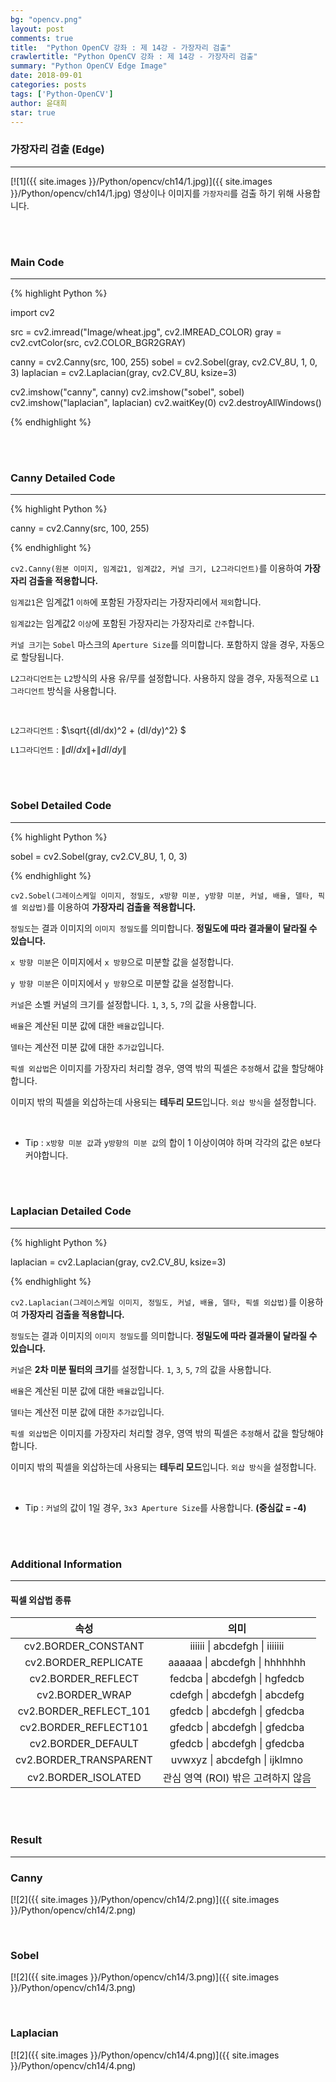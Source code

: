 ```yaml
---
bg: "opencv.png"
layout: post
comments: true
title:  "Python OpenCV 강좌 : 제 14강 - 가장자리 검출"
crawlertitle: "Python OpenCV 강좌 : 제 14강 - 가장자리 검출"
summary: "Python OpenCV Edge Image"
date: 2018-09-01
categories: posts
tags: ['Python-OpenCV']
author: 윤대희
star: true
---
```


### 가장자리 검출 (Edge) ###
----------
[![1]({{ site.images }}/Python/opencv/ch14/1.jpg)]({{ site.images }}/Python/opencv/ch14/1.jpg)
영상이나 이미지를 `가장자리`를 검출 하기 위해 사용합니다.

<br>
<br>

### Main Code ###
----------

{% highlight Python %}

import cv2

src = cv2.imread("Image/wheat.jpg", cv2.IMREAD_COLOR)
gray = cv2.cvtColor(src, cv2.COLOR_BGR2GRAY)

canny = cv2.Canny(src, 100, 255)
sobel = cv2.Sobel(gray, cv2.CV_8U, 1, 0, 3)
laplacian = cv2.Laplacian(gray, cv2.CV_8U, ksize=3)

cv2.imshow("canny", canny)
cv2.imshow("sobel", sobel)
cv2.imshow("laplacian", laplacian)
cv2.waitKey(0)
cv2.destroyAllWindows()

{% endhighlight %}

<br>
<br>

### Canny Detailed Code ###
----------

{% highlight Python %}

canny = cv2.Canny(src, 100, 255)

{% endhighlight %}

`cv2.Canny(원본 이미지, 임계값1, 임계값2, 커널 크기, L2그라디언트)`를 이용하여 **가장자리 검출을 적용합니다.**

`임계값1`은 임계값1 `이하`에 포함된 가장자리는 가장자리에서 `제외`합니다.

`임계값2`는 임계값2 `이상`에 포함된 가장자리는 가장자리로 `간주`합니다.

`커널 크기`는 `Sobel` 마스크의 `Aperture Size`를 의미합니다. 포함하지 않을 경우, 자동으로 할당됩니다.

`L2그라디언트`는 `L2`방식의 사용 유/무를 설정합니다. 사용하지 않을 경우, 자동적으로 `L1그라디언트` 방식을 사용합니다.

<br>

`L2그라디언트` : $\sqrt{(dI/dx)^2 + (dI/dy)^2} $

`L1그라디언트` : $\|dI/dx\| + \|dI/dy\|$

<br>
<br>

### Sobel Detailed Code ###
----------

{% highlight Python %}

sobel = cv2.Sobel(gray, cv2.CV_8U, 1, 0, 3)

{% endhighlight %}

`cv2.Sobel(그레이스케일 이미지, 정밀도, x방향 미분, y방향 미분, 커널, 배율, 델타, 픽셀 외삽법)`를 이용하여 **가장자리 검출을 적용합니다.**

`정밀도`는 결과 이미지의 `이미지 정밀도`를 의미합니다. **정밀도에 따라 결과물이 달라질 수 있습니다.**

`x 방향 미분`은 이미지에서 `x 방향`으로 미분할 값을 설정합니다.

`y 방향 미분`은 이미지에서 `y 방향`으로 미분할 값을 설정합니다.

`커널`은 소벨 커널의 크기를 설정합니다. `1`, `3`, `5`, `7`의 값을 사용합니다.

`배율`은 계산된 미분 값에 대한 `배율값`입니다.

`델타`는 계산전 미분 값에 대한 `추가값`입니다.

`픽셀 외삽법`은 이미지를 가장자리 처리할 경우, 영역 밖의 픽셀은 `추정`해서 값을 할당해야합니다.

이미지 밖의 픽셀을 외삽하는데 사용되는 **테두리 모드**입니다. `외삽 방식`을 설정합니다.

<br>

* Tip :  `x방향 미분 값`과 `y방향의 미분 값`의 합이 1 이상이여야 하며 각각의 값은 `0`보다 커야합니다.

<br>
<br>

### Laplacian Detailed Code ###
----------

{% highlight Python %}

laplacian = cv2.Laplacian(gray, cv2.CV_8U, ksize=3)

{% endhighlight %}

`cv2.Laplacian(그레이스케일 이미지, 정밀도, 커널, 배율, 델타, 픽셀 외삽법)`를 이용하여 **가장자리 검출을 적용합니다.**

`정밀도`는 결과 이미지의 `이미지 정밀도`를 의미합니다. **정밀도에 따라 결과물이 달라질 수 있습니다.**

`커널`은 **2차 미분 필터의 크기**를 설정합니다. `1`, `3`, `5`, `7`의 값을 사용합니다.

`배율`은 계산된 미분 값에 대한 `배율값`입니다.

`델타`는 계산전 미분 값에 대한 `추가값`입니다.

`픽셀 외삽법`은 이미지를 가장자리 처리할 경우, 영역 밖의 픽셀은 `추정`해서 값을 할당해야합니다.

이미지 밖의 픽셀을 외삽하는데 사용되는 **테두리 모드**입니다. `외삽 방식`을 설정합니다.

<br>

* Tip :  `커널`의 값이 1일 경우, `3x3 Aperture Size`를 사용합니다. **(중심값 = -4)**

<br>
<br>

### Additional Information ###
----------

#### 픽셀 외삽법 종류 ###

|          속성          |                의미                |
|:----------------------:|:----------------------------------:|
|   cv2.BORDER_CONSTANT  |       iiiiii \| abcdefgh \| iiiiiii      |
|  cv2.BORDER_REPLICATE  |       aaaaaa \| abcdefgh \| hhhhhhh      |
|   cv2.BORDER_REFLECT   |       fedcba \| abcdefgh \| hgfedcb      |
|     cv2.BORDER_WRAP    |       cdefgh \| abcdefgh \| abcdefg      |
| cv2.BORDER_REFLECT_101 |       gfedcb \| abcdefgh \| gfedcba      |
|  cv2.BORDER_REFLECT101 |       gfedcb \| abcdefgh \| gfedcba      |
|   cv2.BORDER_DEFAULT   |       gfedcb \| abcdefgh \| gfedcba      |
| cv2.BORDER_TRANSPARENT |       uvwxyz \| abcdefgh \| ijklmno      |
|   cv2.BORDER_ISOLATED  | 관심 영역 (ROI) 밖은 고려하지 않음 |

<br>
<br>

### Result ###
----------

### Canny ###

[![2]({{ site.images }}/Python/opencv/ch14/2.png)]({{ site.images }}/Python/opencv/ch14/2.png)

<br>

### Sobel ###

[![2]({{ site.images }}/Python/opencv/ch14/3.png)]({{ site.images }}/Python/opencv/ch14/3.png)

<br>

### Laplacian ###

[![2]({{ site.images }}/Python/opencv/ch14/4.png)]({{ site.images }}/Python/opencv/ch14/4.png)


